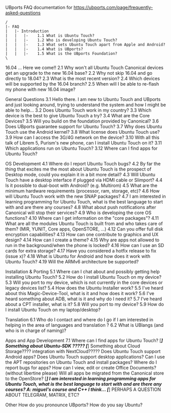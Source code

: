 UBports FAQ documentation for https://ubports.com/page/frequently-asked-questions

```
/
|- FAQ
|   |- Introduction
|   |   |-    1.1 What is Ubuntu Touch?
|   |   |-    1.2 Who is developing Ubuntu Touch?
|   |   |-    1.3 What sets Ubuntu Touch apart from Apple and Android?  
|   |   |-    1.4 What is UBports?
|   |   |-    1.5 What is the UBports Foundation?
\
```
    
16.04  ... Here we come!! 
    2.1 Why won't all Ubuntu Touch Canonical devices get an upgrade to the new 16.04 base?
    2.2 Why not skip 16.04 and go directly to 18.04? 
    2.3 What is the most recent version?
    2.4 Which devices will be supported by the 16.04 branch?
    2.5 When will I be able to re-flash my phone with new 16.04 image?
    
    
General Questions
    3.1 Hello there. I am new to Ubuntu Touch and UBports and just looking around, trying to understand the system and how I might be able to help...
    3.2 Does Ubuntu Touch work in my country?
    3.3 Which device is the best to give Ubuntu Touch a try?
    3.4 What are the Core Devices?
    3.5 Will you build on the foundation provided by Canonical?
    3.6 Does UBports guarantee support for Ubuntu Touch?
    3.7 Why does Ubuntu Touch use the Android kernel?
    3.8 What license does Ubuntu Touch use?
    3.9 How can I access the 3G/4G network on the device?
    3.10 With all this talk of Librem 5, Purism's new phone, can I install Ubuntu Touch on it?
    3.11 Which applications run on Ubuntu Touch?
    3.12 Where can I find apps for Ubuntu Touch?
    
OS Development
    4.1 Where do I report Ubuntu Touch bugs?
    4.2 By far the thing that excites me the most about Ubuntu Touch is the prospect of Desktop mode, could you explain it in a bit more detail?
    4.3 Will Ubuntu Touch have a desktop interface if plugged via HDMI cable or Slimport?
    4.4 Is it possible to dual-boot with Android? (e.g. Multirom)
    4.5 What are the minimum hardware requirements (processor, ram, storage, etc)?
    4.6 How will Ubuntu Touch work with the new SNAP packages?
    4.7 I am interested in learning programming for Ubuntu Touch, what is the best language to start with and are there any courses?
    4.8 What about push notifications after Canonical will stop their services?
    4.9 Who is developing the core OS functions?
    4.10 Where can I get information on the "core packages"?
    4.11 What are all the modules Ubuntu Touch is built from and who takes care of them?  (MIR, YUNIT, Core apps, OpenSTORE, ...)
    4.12 Can you offer full disk encryption capabilities?
    4.13 How can one contribute to graphics and UX design?
    4.14 How can I create a theme?
    4.15 Why are apps not allowed to run in the background/when the phone is locked?
    4.16 How can I use an SD cards for extra storage?
    4.17 Have you considered a hotfix release to fix (issue x)?
    4.18 What is Ubuntu for Android and how does it work with Ubuntu Touch?
    4.19 Will the ARMv6 architecture be supported?
    
Installation & Porting
    5.1 Where can I chat about and possibly getting help installing Ubuntu Touch?
    5.2 How do I install Ubuntu Touch on my device? 
    5.3 Will you port to my device, which is not currently in the core devices or legacy devices list?
    5.4 How does the Ubuntu Installer work?
    5.5 I've heard about this Magic-Device-Tool, what is it and how does it work?
    5.6 I've heard something about ADB, what is it and why do I need it?
    5.7 I've heard about a CPT installer, what is it?
    5.8 Will you port to my device?
    5.9 How do I install Ubuntu Touch on my laptop/desktop?
    
Translation
    6.1 Who do I contact and where do I go if I am interested in helping in the area of languages and translation ?
    6.2 What is UBlangs (and who is in charge of naming)?
    
Apps and App Development
    7.1 Where can I find apps for Ubuntu Touch?
    [***] Something about Ubuntu-SDK ?????
    [***] Something about Cloud Storage????  integration with NextCloud?????
    Does Ubuntu Touch support Android apps?
    Does Ubuntu Touch support desktop applications?
    Can I use the APT repositories on Ubuntu Touch and install packages?
    Where do I report bugs for apps?
    How can I view, edit or create Office Documents? (without libertine please)
    Will all apps be migrated from the Canonical store to the OpenStore?
    [***] I am interested in learning programming apps for Ubuntu Touch, what is the best language to start with and are there any courses?  A: miguel's course and C++ I think...
    [***] PERHAPS A QUESTION ABOUT TELEGRAM, MATRIX, ETC?      
    
Other
    How do you pronounce UBports? How do you say Ubuntu?    
    
    
    
    
